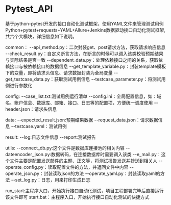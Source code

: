 # Pytest_API
基于python-pytest开发的接口自动化测试框架，使用YAML文件来管理测试用例
Python+pytest+requests+YAML+Allure+Jenkins数据驱动接口自动化测试框架,共六个大模块，详细信息如下说明。

common：
--api_method.py：二次封装get、post请求方法，获取请求响应信息
--check_result.py：自定义断言方法，在断言的时候可以调入该类校验预期结果与实际结果是否一致
--dependent_data.py：处理依赖接口之间的关系，获取依赖接口与被依赖接口的数据信息
--get_template_variable.py：封装template模板下的变量，即将请求头信息、请求数据封装为全局变量
--get_testcase_data.py：获取测试用例信息
--testcase_parameter.py：将测试用例进行参数化

config:
--case_list.txt:测试用例运行清单
--config.ini：全局配置信息，如：域名、账户信息、数据库、邮箱、接口、日志等的配置项，方便统一调度使用
--header.json：请求头信息

data:
--expected_result.json:预期结果数据
--request_data.json：请求数据信息
--testcase.yaml：测试用例

result:
--log:日志文件信息
--report:测试报告


utils:
--connect_db.py:这个文件是数据库连接池的相关内容
--dateencoder_json.py:数据转码，在连接数据库时需要调入该类
--e_mail.py：这个文件主要是配置发送邮件的主题、正文等，将测试报告发送并抄送到相关人
--operate_config.py：读取配置文件的方法，并返回文件中内容
--operate_json.py：封装读取json的方法
--operate_yaml.py：封装读取yaml的方法
--set_log.py：日志，用来打印生成日志


run_start:主程序入口，开始执行接口自动化测试，项目工程部署完毕后直接运行该文件即可
start.bat：主程序入口，开始执行接口自动化测试的快捷方式

